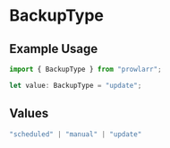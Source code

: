 # BackupType

## Example Usage

```typescript
import { BackupType } from "prowlarr";

let value: BackupType = "update";
```

## Values

```typescript
"scheduled" | "manual" | "update"
```